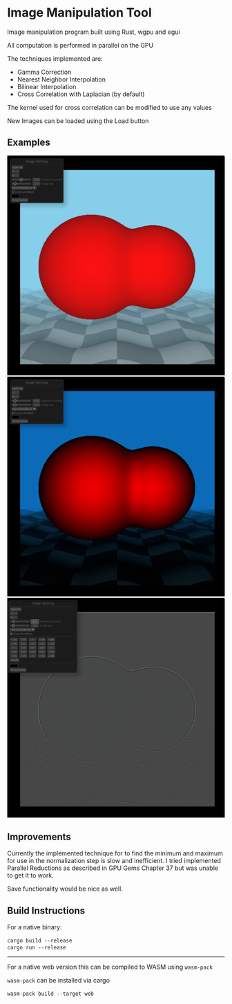 # Image Manipulation Tool

Image manipulation program built using Rust, wgpu and egui

All computation is performed in parallel on the GPU

The techniques implemented are:
* Gamma Correction
* Nearest Neighbor Interpolation
* Bilinear Interpolation
* Cross Correlation with Laplacian (by default)

The kernel used for cross correlation can be modified to use any values

New Images can be loaded using the Load button

## Examples

![Normal](./examples/Normal.png)
![Gamma Correction](./examples/GammaCorrection.png)
![Cross Correlation](./examples/CrossCorrelation.png)

## Improvements

Currently the implemented technique for to find the minimum and maximum for use in the normalization step is slow and inefficient. I tried implemented Parallel Reductions as described in GPU Gems Chapter 37 but was unable to get it to work.

Save functionality would be nice as well.

## Build Instructions

For a native binary:

```
cargo build --release
cargo run --release
```

---

For a native web version this can be compiled to WASM using `wasm-pack`

`wasm-pack` can be installed via cargo

```
wasm-pack build --target web
```

